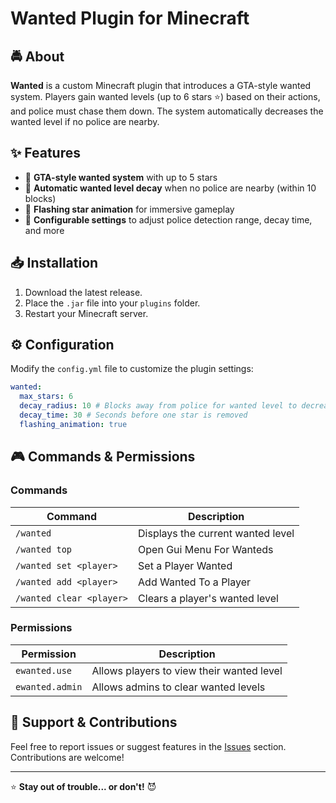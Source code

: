# Wanted Plugin for Minecraft

## 🚔 About
**Wanted** is a custom Minecraft plugin that introduces a GTA-style wanted system. Players gain wanted levels (up to 6 stars ⭐) based on their actions, and police must chase them down. The system automatically decreases the wanted level if no police are nearby.

## ✨ Features
- 🔹 **GTA-style wanted system** with up to 5 stars
- 🔹 **Automatic wanted level decay** when no police are nearby (within 10 blocks)
- 🔹 **Flashing star animation** for immersive gameplay
- 🔹 **Configurable settings** to adjust police detection range, decay time, and more

## 📥 Installation
1. Download the latest release.
2. Place the `.jar` file into your `plugins` folder.
3. Restart your Minecraft server.

## ⚙️ Configuration
Modify the `config.yml` file to customize the plugin settings:
```yaml
wanted:
  max_stars: 6
  decay_radius: 10 # Blocks away from police for wanted level to decrease
  decay_time: 30 # Seconds before one star is removed
  flashing_animation: true
```

## 🎮 Commands & Permissions
### Commands
| Command | Description |
|---------|-------------|
| `/wanted` | Displays the current wanted level |
| `/wanted top` | Open Gui Menu For Wanteds |
| `/wanted set <player>` | Set a Player Wanted |
| `/wanted add <player>` | Add Wanted To a Player |
| `/wanted clear <player>` | Clears a player's wanted level |

### Permissions
| Permission | Description |
|------------|-------------|
| `ewanted.use` | Allows players to view their wanted level |
| `ewanted.admin` | Allows admins to clear wanted levels |

## 📢 Support & Contributions
Feel free to report issues or suggest features in the [Issues](https://discord.gg/dJ8exMjuKe) section. Contributions are welcome!

---
⭐ **Stay out of trouble... or don't!** 😈

